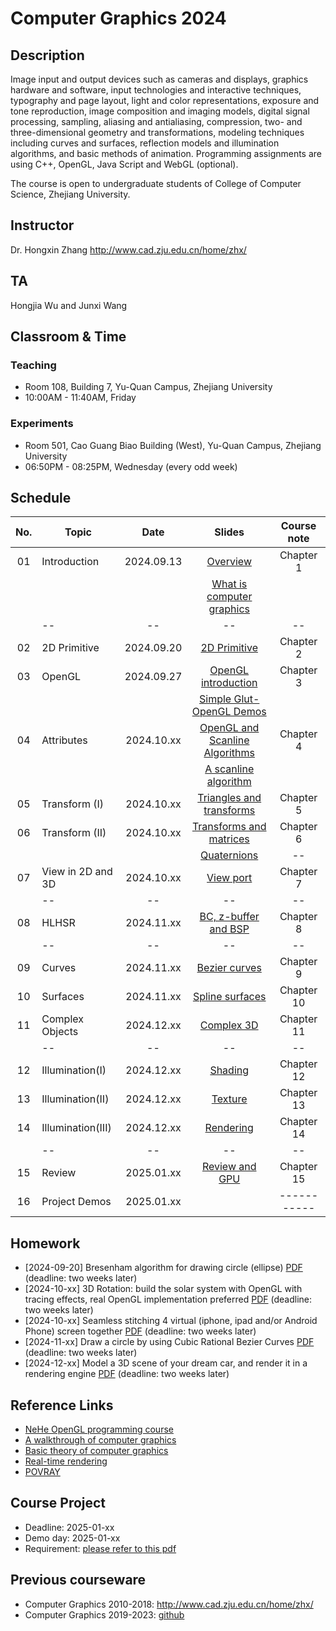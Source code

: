 # Computer Graphics 2024

## Description
Image input and output devices such as cameras and displays, graphics hardware and software, input technologies and interactive techniques, typography and page layout, light and color representations, exposure and tone reproduction, image composition and imaging models, digital signal processing, sampling, aliasing and antialiasing, compression, two- and three-dimensional geometry and transformations, modeling techniques including curves and surfaces, reflection models and illumination algorithms, and basic methods of animation. Programming assignments are using C++, OpenGL, Java Script and WebGL (optional).

The course is open to undergraduate students of College of Computer Science, Zhejiang University.

## Instructor
Dr. Hongxin Zhang http://www.cad.zju.edu.cn/home/zhx/

## TA
Hongjia Wu and Junxi Wang  

## Classroom & Time

### Teaching 
+ Room 108, Building 7, Yu-Quan Campus, Zhejiang University
+ 10:00AM - 11:40AM, Friday

### Experiments 
+ Room 501, Cao Guang Biao Building (West), Yu-Quan Campus, Zhejiang University
+ 06:50PM - 08:25PM, Wednesday (every odd week)

## Schedule
|  No. |   Topic          |     Date     |                  Slides                                   |   Course note      |
|:----:| ---------------- |:------------:|:---------------------------------------------------------:|:------------------:|
|  01  |  Introduction    |  2024.09.13  |  [Overview](pdf/00_overview.pdf)                          |   Chapter 1        |
|      |                  |              |  [What is computer graphics](pdf/01_introduction.pdf)     |                    |
|      |       --         |    --        |         --                                                |   --               |
|  02  |  2D Primitive    |  2024.09.20  |  [2D Primitive](pdf/02_primitive.pdf)                     |   Chapter 2        |
|  03  |  OpenGL          |  2024.09.27  |  [OpenGL introduction](pdf/03_opengl.pdf)                 |   Chapter 3        |
|      |                  |              |  [Simple Glut-OpenGL Demos](src/ogl)                      |                    |
|  04  |  Attributes      |  2024.10.xx  |  [OpenGL and Scanline Algorithms](pdf/04_attribute.pdf)   |   Chapter 4        |
|      |                  |              |  [A scanline algorithm](https://www.techfak.uni-bielefeld.de/ags/wbski/lehre/digiSA/WS0607/3DVRCG/Vorlesung/13.RT3DCGVR-vertex-2-fragment.pdf)                      |                    |
|  05  |  Transform (I)   |  2024.10.xx  |  [Triangles and transforms](pdf/05_transform_1.pdf)       |   Chapter 5        |
|  06  |  Transform (II)  |  2024.10.xx  |  [Transforms and matrices](pdf/06_transform_2.pdf)        |   Chapter 6        |
|      |                  |              |  [Quaternions](pdf/quatut-2-2.pdf)                        |   --               |
|  07  |View in 2D and 3D |  2024.10.xx  |  [View port](pdf/07_view_2d.pdf)                          |   Chapter 7        |
|      |       --         |    --        |         --                                                |   --               |
|  08  | HLHSR            |  2024.11.xx  |  [BC, z-buffer and BSP](pdf/08_hidden_surface_elimination.pdf) |   Chapter 8        |
|      |       --         |    --        |         --                                                |   --               |
|  09  | Curves           |  2024.11.xx  |  [Bezier curves](pdf/09_curves.pdf)                       |   Chapter 9        |
|  10  | Surfaces         |  2024.11.xx  |  [Spline surfaces](pdf/10_surfaces.pdf)                   |   Chapter 10       |
|  11  | Complex Objects  |  2024.12.xx  |  [Complex 3D](pdf/11_complex_3d.pdf)                      |   Chapter 11       |
|      |       --         |    --        |         --                                                |   --               |
|  12  | Illumination(I)  |  2024.12.xx  |  [Shading](pdf/12_illumination.pdf)                       |   Chapter 12       |
|  13  | Illumination(II) |  2024.12.xx  |  [Texture](pdf/13_texture_mapping.pdf)                    |   Chapter 13       |
|  14  | Illumination(III)|  2024.12.xx  |  [Rendering](pdf/14_illumination.pdf)                     |   Chapter 14       |
|      |       --         |    --        |         --                                                |   --               |
|  15  | Review           |  2025.01.xx  |  [Review and GPU](pdf/15_review.pdf)                      |   Chapter 15       |
|  16  | Project Demos    |  2025.01.xx  |                                                           |   -----------      |


## Homework

+ [2024-09-20] Bresenham algorithm for drawing circle (ellipse) [PDF](pdf/homework01.pdf) (deadline: two weeks later)
+ [2024-10-xx] 3D Rotation: build the solar system with OpenGL with tracing effects, real OpenGL implementation preferred [PDF](pdf/homework02.pdf) (deadline: two weeks later)
+ [2024-10-xx] Seamless stitching 4 virtual (iphone, ipad and/or Android Phone) screen together  [PDF](pdf/homework03.pdf) (deadline: two weeks later)
+ [2024-11-xx] Draw a circle by using Cubic Rational Bezier Curves [PDF](pdf/homework04.pdf) (deadline: two weeks later)
+ [2024-12-xx] Model a 3D scene of your dream car, and render it in a rendering engine [PDF](pdf/homework05.pdf) (deadline: two weeks later)

## Reference Links

+ [NeHe OpenGL programming course](http://nehe.gamedev.net/tutorial/lessons_01__05/22004/)
+ [A walkthrough of computer graphics](http://www.pling.org.uk/cs/cgv.html)
+ [Basic theory of computer graphics](http://www.ntu.edu.sg/home/ehchua/programming/opengl/CG_BasicsTheory.html)
+ [Real-time rendering](http://www.realtimerendering.com/)
+ [POVRAY](http://www.povray.org)

## Course Project

+ Deadline: 2025-01-xx
+ Demo day: 2025-01-xx
+ Requirement: [please refer to this pdf](pdf/course-project-2024.pdf)

## Previous courseware

- Computer Graphics 2010-2018: http://www.cad.zju.edu.cn/home/zhx/
- Computer Graphics 2019-2023: [github](https://github.com/hongxin/) 

